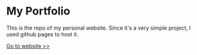 # My Portfolio

This is the repo of my personal website. Since it's a very simple project, I used github pages to host it.

[Go to website >>](docs/index.html)
